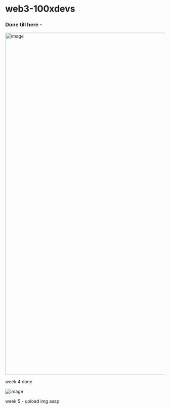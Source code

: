 # web3-100xdevs


### Done till here -
<img width="1080" alt="image" src="https://github.com/user-attachments/assets/ad70514a-3895-4c63-8586-9c8ccc225e63">

week 4 done

![image](https://github.com/user-attachments/assets/3d0cfa2b-47a8-431b-abf8-090fcb7b147c)


week 5 - upload img asap

